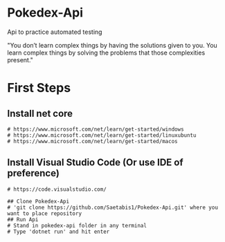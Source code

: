 # Pokedex-Api
Api to practice automated testing

"You don’t learn complex things by having the solutions given to you. You learn complex things by solving the problems that those complexities present."

# First Steps
## Install net core
    # https://www.microsoft.com/net/learn/get-started/windows
    # https://www.microsoft.com/net/learn/get-started/linuxubuntu
    # https://www.microsoft.com/net/learn/get-started/macos 
## Install Visual Studio Code (Or use IDE of preference)
    # https://code.visualstudio.com/
    
    ## Clone Pokedex-Api
    # 'git clone https://github.com/Saetabis1/Pokedex-Api.git' where you want to place repository
    ## Run Api
    # Stand in pokedex-api folder in any terminal
    # Type 'dotnet run' and hit enter
